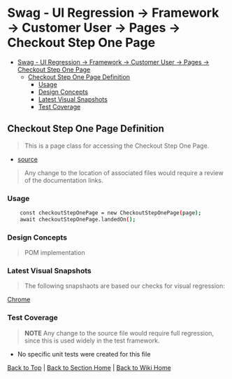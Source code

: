 # Swag - UI Regression -> Framework -> Customer User -> Pages -> Checkout Step One Page

<!-- TABLE OF CONTENTS -->

- [Swag - UI Regression -> Framework -> Customer User -> Pages -> Checkout Step One Page](#swag---ui-regression---framework---customer-user---pages---checkout-step-one-page)
  - [Checkout Step One Page Definition](#checkout-step-one-page-definition)
    - [Usage](#usage)
    - [Design Concepts](#design-concepts)
    - [Latest Visual Snapshots](#latest-visual-snapshots)
    - [Test Coverage](#test-coverage)

## Checkout Step One Page Definition

> This is a page class for accessing the Checkout Step One Page.

- [source](../../../../../src/page-object-model/customer-user/pages/checkout-step-one-page.ts)

> Any change to the location of associated files would require a review of the documentation links.

### Usage

```sh
    const checkoutStepOnePage = new CheckoutStepOnePage(page);
    await checkoutStepOnePage.landedOn();
```

### Design Concepts

> POM implementation

### Latest Visual Snapshots

> The following snapshaots are based our checks for visual regression:

[Chrome](../../../../../src/tests/e2e/order.spec.ts-snapshots/checkuot-one-e2e-win32.png)

### Test Coverage

> **NOTE** Any change to the source file would require full regression, since this is used widely in the test framework.

- No specific unit tests were created for this file

[Back to Top](#checkout-step-one-page-definition) | [Back to Section Home](../../README.md) | [Back to Wiki Home](../../../README.md)
